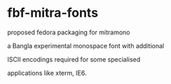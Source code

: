 # fbf-mitra-fonts
proposed fedora packaging for mitramono
 
a Bangla experimental monospace font with additional 

ISCII encodings required for some specialised 

applications like xterm, IE6. 


